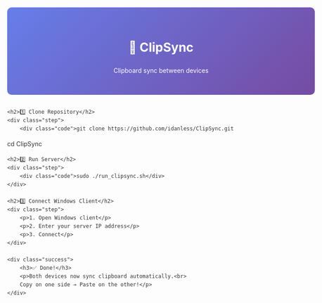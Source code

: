 <!DOCTYPE html>
<html lang="en">
<head>
    <meta charset="UTF-8">
    <meta name="viewport" content="width=device-width, initial-scale=1.0">
    <title>ClipSync - Quick Setup</title>
    <style>
        body {
            font-family: -apple-system, BlinkMacSystemFont, 'Segoe UI', Roboto, sans-serif;
            max-width: 700px;
            margin: 0 auto;
            padding: 20px;
            line-height: 1.6;
            color: #333;
        }
        .header {
            background: linear-gradient(135deg, #667eea 0%, #764ba2 100%);
            color: white;
            padding: 30px;
            border-radius: 10px;
            text-align: center;
            margin-bottom: 30px;
        }
        .step {
            background: #f8f9fa;
            border-left: 4px solid #667eea;
            padding: 20px;
            margin: 20px 0;
            border-radius: 0 8px 8px 0;
        }
        .code {
            background: #2d3748;
            color: #e2e8f0;
            padding: 15px;
            border-radius: 8px;
            font-family: 'Courier New', monospace;
            margin: 10px 0;
            overflow-x: auto;
        }
        .success {
            background: #d4edda;
            border: 1px solid #c3e6cb;
            color: #155724;
            padding: 15px;
            border-radius: 8px;
            margin: 15px 0;
            text-align: center;
        }
        h2 {
            color: #667eea;
        }
    </style>
</head>
<body>
    <div class="header">
        <h1>🔄 ClipSync</h1>
        <p>Clipboard sync between devices</p>
    </div>

    <h2>1️⃣ Clone Repository</h2>
    <div class="step">
        <div class="code">git clone https://github.com/idanless/ClipSync.git
cd ClipSync</div>
    </div>

    <h2>2️⃣ Run Server</h2>
    <div class="step">
        <div class="code">sudo ./run_clipsync.sh</div>
    </div>

    <h2>3️⃣ Connect Windows Client</h2>
    <div class="step">
        <p>1. Open Windows client</p>
        <p>2. Enter your server IP address</p>
        <p>3. Connect</p>
    </div>

    <div class="success">
        <h3>✅ Done!</h3>
        <p>Both devices now sync clipboard automatically.<br>
        Copy on one side → Paste on the other!</p>
    </div>
</body>
</html>
